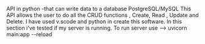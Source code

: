 API in python -that can write data to a database PostgreSQL/MySQL
This API allows the user to do all the CRUD functions , Create, Read , Update and Delete.
I have used v.scode and python in create this software.
In this section i've tested if my server is running.
To run server use 
--> uvicorn main:app --reload